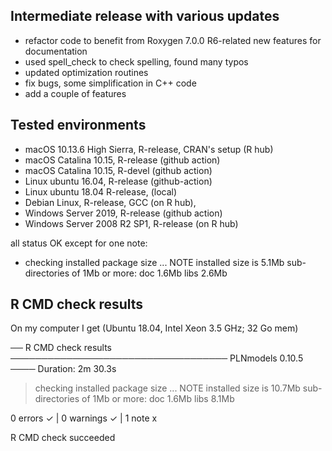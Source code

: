 
## Intermediate release with various updates

* refactor code to benefit from Roxygen 7.0.0 R6-related new features for documentation
* used spell_check to check spelling, found many typos
* updated optimization routines
* fix bugs, some simplification in C++ code
* add a couple of features

## Tested environments

- macOS 10.13.6 High Sierra, R-release, CRAN's setup (R hub)
- macOS Catalina 10.15, R-release (github action)
- macOS Catalina 10.15, R-devel (github action)
- Linux ubuntu 16.04, R-release (github-action)
- Linux ubuntu 18.04 R-release, (local)
- Debian Linux, R-release, GCC (on R hub),
- Windows Server 2019, R-release (github action)
- Windows Server 2008 R2 SP1, R-release  (on R hub)

all status OK except for one note:

* checking installed package size ... NOTE
  installed size is  5.1Mb
  sub-directories of 1Mb or more:
    doc    1.6Mb
    libs   2.6Mb

## R CMD check results

On my computer I get (Ubuntu 18.04, Intel Xeon 3.5 GHz; 32 Go mem)

── R CMD check results ─────────────────────────────────── PLNmodels 0.10.5 ────
Duration: 2m 30.3s

> checking installed package size ... NOTE
    installed size is 10.7Mb
    sub-directories of 1Mb or more:
      doc    1.6Mb
      libs   8.1Mb

0 errors ✓ | 0 warnings ✓ | 1 note x

R CMD check succeeded
